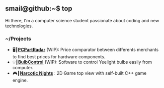 ## smail@github:~$ top 

Hi there, I'm a computer science student passionate about coding and new technologies.

### ~/Projects

- 🖥️┃[**PCPartRadar**](https://github.com/yasm3/pcpartradar) (WIP): Price comparator between differents merchants to find best prices for hardware components.
- 💡┃[**BulbControl**](https://github.com/yasm3/bulbcontrol) (WIP): Software to control Yeelight bulbs easily from computer.
- 🎮┃[**Narcotic Nights**](https://github.com/yasm3/narcotic-nights) : 2D Game top view with self-built C++ game engine.

